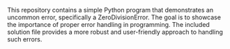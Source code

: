 This repository contains a simple Python program that demonstrates an uncommon error, specifically a ZeroDivisionError. The goal is to showcase the importance of proper error handling in programming. The included solution file provides a more robust and user-friendly approach to handling such errors.